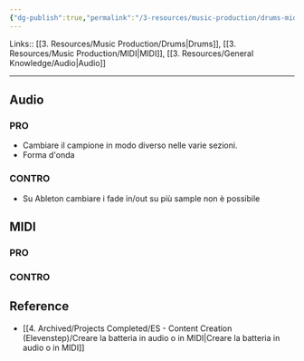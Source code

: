 ```yaml
---
{"dg-publish":true,"permalink":"/3-resources/music-production/drums-midi-vs-audio/"}
---
```


Links:: [[3. Resources/Music Production/Drums\|Drums]], [[3. Resources/Music Production/MIDI\|MIDI]], [[3. Resources/General Knowledge/Audio\|Audio]]

---
## Audio
### PRO

- Cambiare il campione in modo diverso nelle varie sezioni.
- Forma d'onda

### CONTRO

- Su Ableton cambiare i fade in/out su più sample non è possibile


## MIDI
### PRO

### CONTRO



## Reference

- [[4. Archived/Projects Completed/ES - Content Creation (Elevenstep)/Creare la batteria in audio o in MIDI\|Creare la batteria in audio o in MIDI]]


